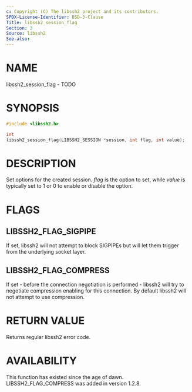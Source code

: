 ```yaml
---
c: Copyright (C) The libssh2 project and its contributors.
SPDX-License-Identifier: BSD-3-Clause
Title: libssh2_session_flag
Section: 3
Source: libssh2
See-also:
---
```


# NAME

libssh2_session_flag - TODO

# SYNOPSIS

~~~c
#include <libssh2.h>

int
libssh2_session_flag(LIBSSH2_SESSION *session, int flag, int value);
~~~

# DESCRIPTION

Set options for the created session. *flag* is the option to set, while
*value* is typically set to 1 or 0 to enable or disable the option.

# FLAGS

## LIBSSH2_FLAG_SIGPIPE

If set, libssh2 will not attempt to block SIGPIPEs but will let them trigger
from the underlying socket layer.

## LIBSSH2_FLAG_COMPRESS

If set - before the connection negotiation is performed - libssh2 will try to
negotiate compression enabling for this connection. By default libssh2 will
not attempt to use compression.

# RETURN VALUE

Returns regular libssh2 error code.

# AVAILABILITY

This function has existed since the age of dawn. LIBSSH2_FLAG_COMPRESS was
added in version 1.2.8.
